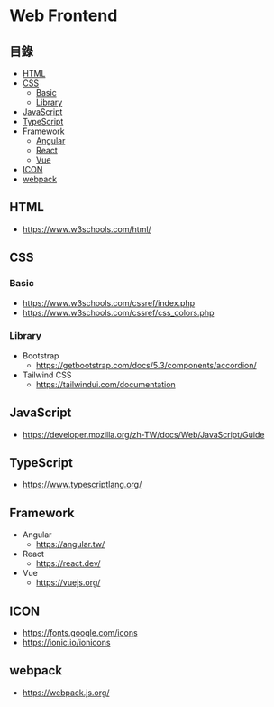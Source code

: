 # Web Frontend

## 目錄
- [HTML](#html)
- [CSS](#css)
  - [Basic](#basic)
  - [Library](#library)
- [JavaScript](#javascript)
- [TypeScript](#typescript)
- [Framework](#framework)
  - [Angular]()
  - [React]()
  - [Vue]()  
- [ICON](#icon)
- [webpack](#webpack)

## HTML
* https://www.w3schools.com/html/

## CSS
### Basic
* https://www.w3schools.com/cssref/index.php
* https://www.w3schools.com/cssref/css_colors.php

### Library
* Bootstrap
  * https://getbootstrap.com/docs/5.3/components/accordion/
* Tailwind CSS
  * https://tailwindui.com/documentation

## JavaScript
* https://developer.mozilla.org/zh-TW/docs/Web/JavaScript/Guide

## TypeScript
* https://www.typescriptlang.org/

## Framework
* Angular
  * https://angular.tw/ 
* React
  * https://react.dev/ 
* Vue
  * https://vuejs.org/
  
## ICON
* https://fonts.google.com/icons
* https://ionic.io/ionicons

## webpack
* https://webpack.js.org/

